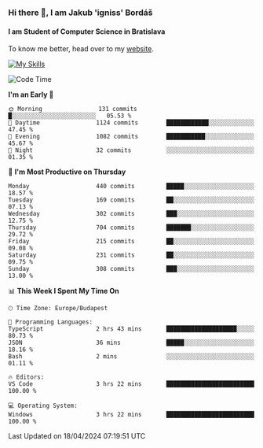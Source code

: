 ### Hi there 👋, I am Jakub 'igniss' Bordáš

#### I am Student of Computer Science in Bratislava
To know me better, head over to my [website](https://bordas.sk).

[![My Skills](https://skillicons.dev/icons?i=js,html,css,figma,svelte,java,kotlin,python,postgresql,typescript,nest,nodejs)](https://bordas.sk)


<!--START_SECTION:waka-->
![Code Time](http://img.shields.io/badge/Code%20Time-1%2C468%20hrs%2011%20mins-blue)

**I'm an Early 🐤** 

```text
🌞 Morning                131 commits         █░░░░░░░░░░░░░░░░░░░░░░░░   05.53 % 
🌆 Daytime                1124 commits        ████████████░░░░░░░░░░░░░   47.45 % 
🌃 Evening                1082 commits        ███████████░░░░░░░░░░░░░░   45.67 % 
🌙 Night                  32 commits          ░░░░░░░░░░░░░░░░░░░░░░░░░   01.35 % 
```
📅 **I'm Most Productive on Thursday** 

```text
Monday                   440 commits         █████░░░░░░░░░░░░░░░░░░░░   18.57 % 
Tuesday                  169 commits         ██░░░░░░░░░░░░░░░░░░░░░░░   07.13 % 
Wednesday                302 commits         ███░░░░░░░░░░░░░░░░░░░░░░   12.75 % 
Thursday                 704 commits         ███████░░░░░░░░░░░░░░░░░░   29.72 % 
Friday                   215 commits         ██░░░░░░░░░░░░░░░░░░░░░░░   09.08 % 
Saturday                 231 commits         ██░░░░░░░░░░░░░░░░░░░░░░░   09.75 % 
Sunday                   308 commits         ███░░░░░░░░░░░░░░░░░░░░░░   13.00 % 
```


📊 **This Week I Spent My Time On** 

```text
🕑︎ Time Zone: Europe/Budapest

💬 Programming Languages: 
TypeScript               2 hrs 43 mins       ████████████████████░░░░░   80.73 % 
JSON                     36 mins             █████░░░░░░░░░░░░░░░░░░░░   18.16 % 
Bash                     2 mins              ░░░░░░░░░░░░░░░░░░░░░░░░░   01.11 % 

🔥 Editors: 
VS Code                  3 hrs 22 mins       █████████████████████████   100.00 % 

💻 Operating System: 
Windows                  3 hrs 22 mins       █████████████████████████   100.00 % 
```


 Last Updated on 18/04/2024 07:19:51 UTC
<!--END_SECTION:waka-->
